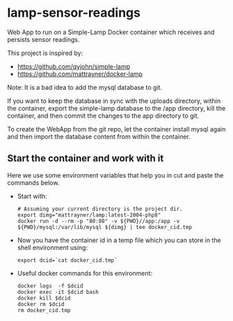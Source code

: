# lamp-sensor-readings

  Web App to run on a Simple-Lamp Docker container which receives and persists sensor readings.

  This project is inspired by:

   - https://github.com/qyjohn/simple-lamp
   - https://github.com/mattrayner/docker-lamp


  Note: It is a bad idea to add the mysql database to git.

  If you want to keep the database in sync with the uploads directory,
  within the container, export the simple-lamp database to the /app directory,
  kill the container, and then commit the changes to the app directory to git.

  To create the WebApp from the git repo, let the container install mysql again
  and then import the database content from within the container.

## Start the container and work with it

  Here we use some environment variables that help you in cut and paste
  the commands below.

  - Start with:
    ```
    # Assuming your current directory is the project dir.
    export dimg="mattrayner/lamp:latest-2004-php8"
    docker run -d --rm -p "80:80" -v ${PWD}//app:/app -v ${PWD}/mysql:/var/lib/mysql ${dimg} | tee docker_cid.tmp
    ```

  - Now you have the container id in a temp file which you can store in
    the shell environment using:
    ```
    export dcid=`cat docker_cid.tmp`
    ```

  - Useful docker commands for this environment:
    ```  
    docker logs  -f $dcid
    docker exec -it $dcid bash
    docker kill $dcid
    docker rm $dcid
    rm docker_cid.tmp
    ```
